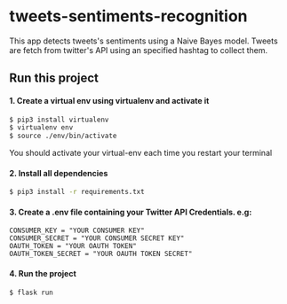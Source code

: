# tweets-sentiments-recognition

This app detects tweets's sentiments using a Naive Bayes model. 
Tweets are fetch from twitter's API using an specified hashtag to collect them.

## Run this project

#### 1. Create a virtual env using virtualenv and activate it

```sh
$ pip3 install virtualenv
$ virtualenv env
$ source ./env/bin/activate 
```
You should activate your virtual-env each time you restart your terminal

#### 2. Install all dependencies

```sh
$ pip3 install -r requirements.txt
```

#### 3. Create a .env file containing your Twitter API Credentials. e.g:
```
CONSUMER_KEY = "YOUR CONSUMER KEY"
CONSUMER_SECRET = "YOUR CONSUMER SECRET KEY"
OAUTH_TOKEN = "YOUR OAUTH TOKEN"
OAUTH_TOKEN_SECRET = "YOUR OAUTH TOKEN SECRET"
```

#### 4. Run the project
```sh
$ flask run
```
